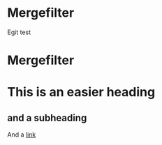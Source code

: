 # Mergefilter
Egit test

Mergefilter
=========

# This is an easier heading
## and a subheading
And a [link][1]

[1]: http://www.google.com
